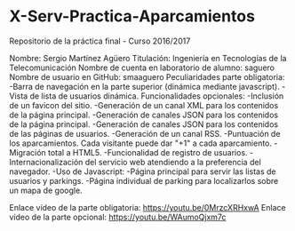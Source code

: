 # X-Serv-Practica-Aparcamientos
Repositorio de la práctica final - Curso 2016/2017

Nombre: Sergio Martínez Agüero
Titulación: Ingeniería en Tecnologías de la Telecomunicación
Nombre de cuenta en laboratorio de alumno: saguero
Nombre de usuario en GitHub: smaaguero
Peculiaridades parte obligatoria:
  -Barra de navegación en la parte superior (dinámica mediante javascript).
  -Vista de lista de usuarios dinámica.
Funcionalidades opcionales:
  -Inclusión de un favicon del sitio.
  -Generación de un canal XML para los contenidos de la página principal.
  -Generación de canales JSON para los contenidos de la página principal.
  -Generación de canales JSON para los contenidos de las páginas de usuarios.
  -Generación de un canal RSS.
  -Puntuación de los aparcamientos. Cada visitante puede dar "+1" a cada aparcamiento.
  -Migración total a HTML5.
  -Funcionalidad de registro de usuarios.
  -Internacionalización del servicio web atendiendo a la preferencia del navegador.
  -Uso de Javascript:
          -Página principal para servir las listas de usuarios y parkings.
          -Página individual de parking para localizarlos sobre un mapa de google.
  
  
  Enlace vídeo de la parte obligatoria: https://youtu.be/0MrzcXRHxwA
  Enlace vídeo de la parte opcional:    https://youtu.be/WAumoQjxm7c
  
